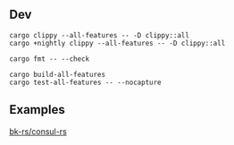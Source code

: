 ## Dev

```
cargo clippy --all-features -- -D clippy::all
cargo +nightly clippy --all-features -- -D clippy::all

cargo fmt -- --check

cargo build-all-features
cargo test-all-features -- --nocapture
```

## Examples

[bk-rs/consul-rs](https://github.com/bk-rs/consul-rs)
